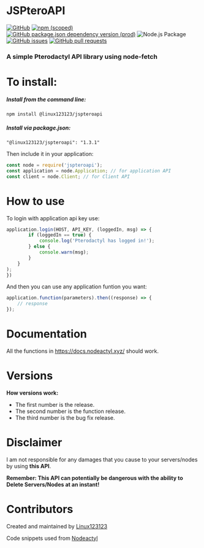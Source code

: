 # JSPteroAPI

[![GitHub](https://img.shields.io/github/license/linux123123/jspteroapi)](https://github.com/Linux123123/JSPteroAPI/blob/main/LICENSE)
[![npm (scoped)](https://img.shields.io/npm/v/@linux123123/jspteroapi)](https://www.npmjs.com/package/@linux123123/jspteroapi)
[![GitHub package.json dependency version (prod)](https://img.shields.io/github/package-json/dependency-version/linux123123/jspteroapi/node-fetch)](https://www.npmjs.com/package/node-fetch)
![Node.js Package](https://github.com/Linux123123/JSPteroAPI/workflows/Node.js%20Package/badge.svg)
[![GitHub issues](https://img.shields.io/github/issues/linux123123/jspteroapi)](https://github.com/Linux123123/JSPteroAPI/issues)
[![GitHub pull requests](https://img.shields.io/github/issues-pr/linux123123/jspteroapi)](https://github.com/Linux123123/JSPteroAPI/pulls)

<h3>A simple Pterodactyl API library using node-fetch</h3>

# To install:

<h5>Install from the command line:</h5>

```npm install @linux123123/jspteroapi```

<h5>Install via package.json:</h5>

```"@linux123123/jspteroapi": "1.3.1"```
           
Then include it in your application:

```javascript
const node = require('jspteroapi');
const application = node.Application; // for application API
const client = node.Client; // for Client API
```

# How to use

To login with application api key use:

```javascript
application.login(HOST, API_KEY, (loggedIn, msg) => {
        if (loggedIn == true) {
            console.log('Pterodactyl has logged in!');
        } else {
            console.warn(msg);
        }
    }
);
})
```

And then you can use any application funtion you want:

```javascript
application.function(parameters).then((response) => {
    // response
});
```

# Documentation

All the functions in https://docs.nodeactyl.xyz/ should work.

# Versions

**How versions work:**

-   The first number is the release.
-   The second number is the function release.
-   The third number is the bug fix release.

# Disclaimer

I am not responsible for any damages that you cause to your servers/nodes by using **this API**.

**Remember: This API can potentially be dangerous with the ability to Delete Servers/Nodes at an instant!**

# Contributors

Created and maintained by [Linux123123](https://github.com/linux123123)

Code snippets used from [Nodeactyl](https://github.com/Burchard36/Nodeactyl)
